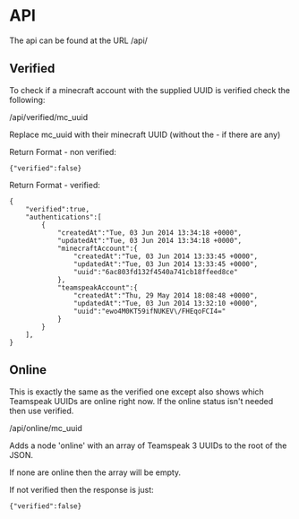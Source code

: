API
===

The api can be found at the URL /api/

Verified
--------

To check if a minecraft account with the supplied UUID is verified check the following:

/api/verified/mc_uuid

Replace mc_uuid with their minecraft UUID (without the - if there are any)

Return Format - non verified:

    {"verified":false}

Return Format - verified:

    {
        "verified":true,
        "authentications":[
            {
                "createdAt":"Tue, 03 Jun 2014 13:34:18 +0000",
                "updatedAt":"Tue, 03 Jun 2014 13:34:18 +0000",
                "minecraftAccount":{
                    "createdAt":"Tue, 03 Jun 2014 13:33:45 +0000",
                    "updatedAt":"Tue, 03 Jun 2014 13:33:45 +0000",
                    "uuid":"6ac803fd132f4540a741cb18ffeed8ce"
                },
                "teamspeakAccount":{
                    "createdAt":"Thu, 29 May 2014 18:08:48 +0000",
                    "updatedAt":"Tue, 03 Jun 2014 13:32:10 +0000",
                    "uuid":"ewo4M0KT59ifNUKEV\/FHEqoFCI4="
                }
            }
        ],
    }
    
Online
------

This is exactly the same as the verified one except also shows which Teamspeak UUIDs are online right now. If the online status isn't needed then use verified.

/api/online/mc_uuid

Adds a node 'online' with an array of Teamspeak 3 UUIDs to the root of the JSON. 

If none are online then the array will be empty. 

If not verified then the response is just:

    {"verified":false}